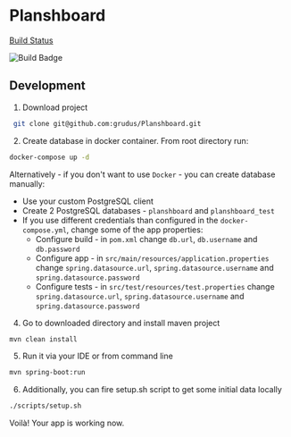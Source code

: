 # Planshboard

[Build Status](https://travis-ci.org/grudus/Planshboard)

![Build Badge](https://travis-ci.org/grudus/Planshboard.svg?branch=master)

## Development

1. Download project
```bash
 git clone git@github.com:grudus/Planshboard.git 
```

2. Create database in docker container. From root directory run:
```bash
docker-compose up -d
```

Alternatively - if you don't want to use `Docker` - you can create database manually:
 
* Use your custom PostgreSQL client
* Create 2 PostgreSQL databases - `planshboard` and `planshboard_test`
* If you use different credentials than configured in the `docker-compose.yml`, change some of the app properties:
    * Configure build - in `pom.xml` change `db.url`, `db.username` and `db.password` 
    * Configure app - in `src/main/resources/application.properties` change `spring.datasource.url`, `spring.datasource.username` and `spring.datasource.password` 
    * Configure tests - in `src/test/resources/test.properties` change `spring.datasource.url`, `spring.datasource.username` and `spring.datasource.password` 

4. Go to downloaded directory and install maven project 
```bash
mvn clean install
```

5. Run it via your IDE or from command line
```bash
mvn spring-boot:run
```
6. Additionally, you can fire setup.sh script to get some initial data locally
```bash
./scripts/setup.sh
```

Voilà! Your app is working now.
